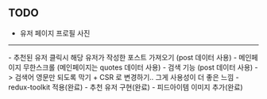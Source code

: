 ## TODO

- 유저 페이지 프로필 사진

<hr />
- 추천된 유저 클릭시 해당 유저가 작성한 포스트 가져오기 (post 데이터 사용)
- 메인페이지 무한스크롤 (메인페이지는 quotes 데이터 사용)
- 검색 기능 (post 데이터 사용) -> 검색어 영문만 되도록 막기 + CSR 로 변경하기.. 그게 사용성이 더 좋은 느낌
- redux-toolkit 적용(완료)
- 추천 유저 구현(완료)
- 피드아이템 이미지 추가(완료)
